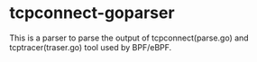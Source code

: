 # tcpconnect-goparser

This is a parser to parse the output of tcpconnect(parse.go) and tcptracer(traser.go) tool used by BPF/eBPF.

